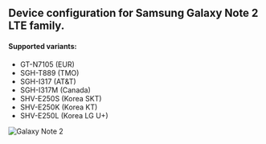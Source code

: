 ## Device configuration for Samsung Galaxy Note 2 LTE family.

#### Supported variants:
* GT-N7105  (EUR)
* SGH-T889  (TMO)
* SGH-I317  (AT&T)
* SGH-I317M (Canada)
* SHV-E250S (Korea SKT)
* SHV-E250K (Korea KT)
* SHV-E250L (Korea LG U+)

 ![Galaxy Note 2](http://cdn2.gsmarena.com/vv/pics/samsung/samsung-galaxy-note-ii-n7100-new2.jpg "Galaxy Note 2") 


